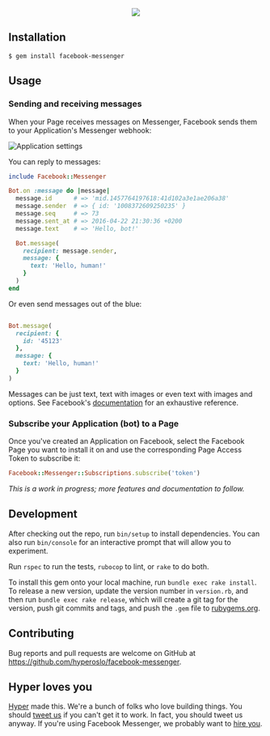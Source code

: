 <p align="center">
  <img src="https://rawgit.com/hyperoslo/facebook-messenger/master/docs/logo.png">
</p>

## Installation

    $ gem install facebook-messenger

## Usage

### Sending and receiving messages

When your Page receives messages on Messenger, Facebook sends them to your
Application's Messenger webhook:

![Application settings](https://scontent-amt2-1.xx.fbcdn.net/hphotos-xfp1/t39.2178-6/12057143_211110782612505_894181129_n.png)

You can reply to messages:

```ruby
include Facebook::Messenger

Bot.on :message do |message|
  message.id      # => 'mid.1457764197618:41d102a3e1ae206a38'
  message.sender  # => { id: '1008372609250235' }
  message.seq     # => 73
  message.sent_at # => 2016-04-22 21:30:36 +0200
  message.text    # => 'Hello, bot!'

  Bot.message(
    recipient: message.sender,
    message: {
      text: 'Hello, human!'
    }
  )
end
```

Or even send messages out of the blue:

```ruby

Bot.message(
  recipient: {
    id: '45123'
  },
  message: {
    text: 'Hello, human!'
  }
)
```

Messages can be just text, text with images or even text with images and
options. See Facebook's [documentation][message-documentation] for an
exhaustive reference.

### Subscribe your Application (bot) to a Page

Once you've created an Application on Facebook, select the Facebook Page you want to
install it on and use the corresponding Page Access Token to subscribe it:

```ruby
Facebook::Messenger::Subscriptions.subscribe('token')
```

*This is a work in progress; more features and documentation to follow.*

## Development

After checking out the repo, run `bin/setup` to install dependencies. You can also run
`bin/console` for an interactive prompt that will allow you to experiment.

Run `rspec` to run the tests, `rubocop` to lint, or `rake` to do both.

To install this gem onto your local machine, run `bundle exec rake install`. To
release a new version, update the version number in `version.rb`, and then run
`bundle exec rake release`, which will create a git tag for the version, push git
commits and tags, and push the `.gem` file to [rubygems.org](https://rubygems.org).

## Contributing

Bug reports and pull requests are welcome on GitHub at
https://github.com/hyperoslo/facebook-messenger.

## Hyper loves you

[Hyper] made this. We're a bunch of folks who love building things. You should
[tweet us] if you can't get it to work. In fact, you should tweet us anyway.
If you're using Facebook Messenger, we probably want to [hire you].

[Hyper]: https://github.com/hyperoslo
[tweet us]: http://twitter.com/hyperoslo
[hire you]: http://www.hyper.no/jobs/engineers
[MIT License]: http://opensource.org/licenses/MIT
[rubygems.org]: https://rubygems.org
[message-documentation]: https://developers.facebook.com/docs/messenger-platform/send-api-reference#request
[cuba]: https://github.com/soveran/cuba
